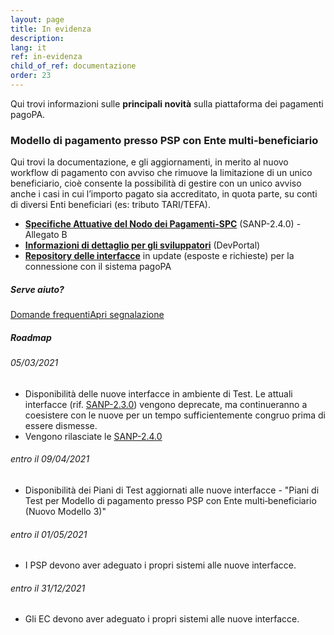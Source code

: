 ```yaml
---
layout: page
title: In evidenza
description: 
lang: it
ref: in-evidenza
child_of_ref: documentazione
order: 23
---
```


Qui trovi informazioni sulle **principali novità** sulla piattaforma dei pagamenti pagoPA.

### Modello di pagamento presso PSP con Ente multi&#8209;beneficiario

Qui trovi la documentazione, e gli aggiornamenti, in merito al nuovo workflow di pagamento con avviso che rimuove la limitazione di un unico beneficiario, cioè consente la possibilità di gestire con un unico avviso anche i casi in cui l’importo pagato sia accreditato, in quota parte, su conti di diversi Enti beneficiari (es: tributo TARI/TEFA).

- [**Specifiche Attuative del Nodo dei Pagamenti-SPC**](https://docs.italia.it/italia/pagopa/pagopa-specifichepagamenti-docs/it/v2.4.0/index.html) (SANP-2.4.0) - Allegato B
- [**Informazioni di dettaglio per gli sviluppatori**](https://pagopa.github.io/pagopa-api/) (DevPortal)
- [**Repository delle interfacce**](https://github.com/pagopa/pagopa-api/tree/develop) in update (esposte e richieste) per la connessione con il sistema pagoPA

##### Serve aiuto?

<a class="btn btn-md btn-primary mr-md-4 mb-2 mt-2" href="https://docs.google.com/document/d/1vUjmJMD183i4aYwWCQMsG_VXL9fxNPzG8_5manzW2Og">Domande frequenti</a><a class="btn btn-md btn-outline-primary mr-md-4 mb-2 mt-2" href="https://github.com/pagopa/pagopa-api/issues/">Apri segnalazione</a><br>

##### Roadmap

<!-- Riprendendo quanto anticipato in [§2.2 della Monografia][monografia]: --> 

###### 05/03/2021
- Disponibilità delle nuove interfacce in ambiente di Test. Le attuali interfacce (rif. [SANP-2.3.0](https://docs.italia.it/italia/pagopa/pagopa-specifichepagamenti-docs/it/2.3.0/index.html)) vengono deprecate, ma continueranno a coesistere con le nuove per un tempo sufficientemente congruo prima di essere dismesse.
- Vengono rilasciate le [SANP-2.4.0](https://docs.italia.it/italia/pagopa/pagopa-specifichepagamenti-docs/it/v2.4.0/index.html)

###### entro il 09/04/2021
- Disponibilità dei Piani di Test aggiornati alle nuove interfacce - "Piani di Test per Modello di pagamento presso PSP con Ente multi‑beneficiario (Nuovo Modello 3)"

###### entro il 01/05/2021
- I PSP devono aver adeguato i propri sistemi alle nuove interfacce.

###### entro il 31/12/2021
- Gli EC devono aver adeguato i propri sistemi alle nuove interfacce.

[monografia]: https://docs.google.com/document/d/1qmQ12SfkhjJGss--d5mQwqrcMCb9pF4JHj-k8w8X9jM/view#heading=h.39m7i6bxg7aa

